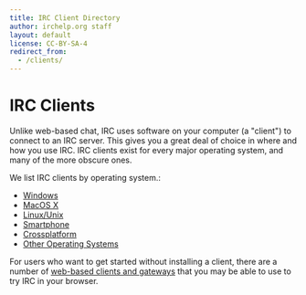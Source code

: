 ```yaml
---
title: IRC Client Directory
author: irchelp.org staff
layout: default
license: CC-BY-SA-4
redirect_from:
  - /clients/
---
```


# IRC Clients

Unlike web-based chat, IRC uses software on your computer (a "client") to connect to an IRC server. This gives you a great deal of choice in where and how you use IRC. IRC clients exist for every major operating system, and many of the more obscure ones.

We list IRC clients by operating system.:

* [Windows](/irchelp/clients/windows/)
* [MacOS X](/irchelp/clients/mac/)
* [Linux/Unix](/irchelp/clients/unix/)
* [Smartphone](/irchelp/clients/mobile/)
* [Crossplatform](/irchelp/clients/cross/)
* [Other Operating Systems](/irchelp/clients/otheros)

For users who want to get started without installing a client, there are a number of [web-based clients and gateways](/irchelp/clients/webclients.html) that you may be able to use to try IRC in your browser.
